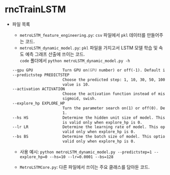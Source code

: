 # rncTrainLSTM

- 파일 목록
  - `metroLSTM_feature_engineering.py`: `csv` 파일에서 `pkl` 데이터를 만들어주는 코드.
  - `metroLSTM_dynamic_model.py`: `pkl` 파일을 가지고서 LSTM 모델 학습 및 속도 예측 그래프 산출에 쓰이는 코드.  
    `code` 폴더에서 `python metroLSTM_dynamic_model.py -h`
    
  ```zsh
  --gpu GPU             Turn GPU on(GPU number) or off(-1). Default is -1.
  --predictstep PREDICTSTEP
                        Choose the predicted step: 1, 10, 30, 50, 100. Default
                        value is 10.
  --activation ACTIVATION
                        Choose the activation function instead of mish:
                        sigmoid, swish.
  --explore_hp EXPLORE_HP
                        Turn the parameter search on(1) or off(0). Default is
                        1.
  --hs HS               Determine the hidden unit size of model. This option
                        is valid only when explore_hp is 0.
  --lr LR               Determine the learning rate of model. This option is
                        valid only when explore_hp is 0.
  --bs BS               Determine the batch size of model. This option is
                        valid only when explore_hp is 0.
  ```
  
    - 사용 예시: `python metroLSTM_dynamic_model.py --predictstep=1 --explore_hp=0 --hs=10 --lr=0.0001 --bs=128`

  - `MetroLSTMCore.py`: 다른 파일에서 쓰이는 주요 클래스를 담아둔 코드.
